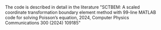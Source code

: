 
The code is described in detail in the literature "SCTBEM: A scaled coordinate transformation boundary element method
with 99-line MATLAB code for solving Poisson’s equation, 2024, Computer Physics Communications 300 (2024) 109185"
